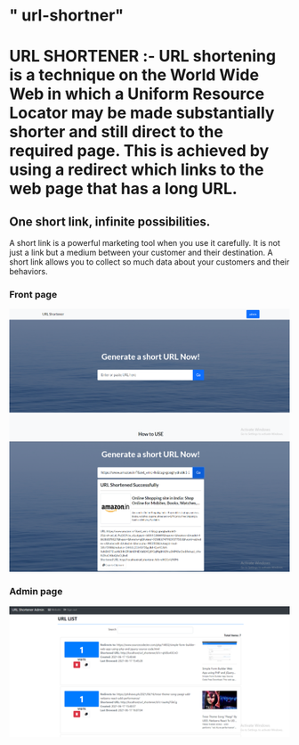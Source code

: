 # " url-shortner" 

# URL SHORTENER :- URL shortening is a technique on the World Wide Web in which a Uniform Resource Locator may be made substantially shorter and still direct to the required page. This is achieved by using a redirect which links to the web page that has a long URL.

## One short link, infinite possibilities.
A short link is a powerful marketing tool when you use it carefully. It is not just a link but a medium between your customer and their destination. A short link allows you to collect so much data about your customers and their behaviors.

### Front page
![Front page](img/pic1.png)
![front page 2](img/pic2.png)

### Admin page
![Admin page](img/admin.png)
